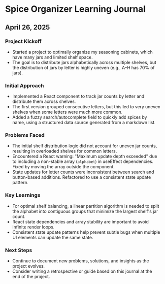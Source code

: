 # Spice Organizer Learning Journal

## April 26, 2025

### Project Kickoff
- Started a project to optimally organize my seasoning cabinets, which have many jars and limited shelf space.
- The goal is to distribute jars alphabetically across multiple shelves, but the distribution of jars by letter is highly uneven (e.g., A–H has 70% of jars).

### Initial Approach
- Implemented a React component to track jar counts by letter and distribute them across shelves.
- The first version grouped consecutive letters, but this led to very uneven shelves when some letters were much more common.
- Added a fuzzy search/autocomplete field to quickly add spices by name, using a structured data source generated from a markdown list.

### Problems Faced
- The initial shelf distribution logic did not account for uneven jar counts, resulting in overloaded shelves for common letters.
- Encountered a React warning: "Maximum update depth exceeded" due to including a non-stable array (`alphabet`) in useEffect dependencies. Fixed by moving the array outside the component.
- State updates for letter counts were inconsistent between search and button-based additions. Refactored to use a consistent state update pattern.

### Key Learnings
- For optimal shelf balancing, a linear partition algorithm is needed to split the alphabet into contiguous groups that minimize the largest shelf's jar count.
- React state dependencies and array stability are important to avoid infinite render loops.
- Consistent state update patterns help prevent subtle bugs when multiple UI elements can update the same state.

### Next Steps
- Continue to document new problems, solutions, and insights as the project evolves.
- Consider writing a retrospective or guide based on this journal at the end of the project.
